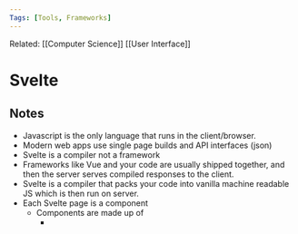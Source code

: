 ```yaml
---
Tags: [Tools, Frameworks]
---
```

Related: [[Computer Science]] [[User Interface]] 

# Svelte

## Notes
- Javascript is the only language that runs in the client/browser. 
- Modern web apps use single page builds and API interfaces (json)
- Svelte is a compiler not a framework
- Frameworks like Vue and your code are usually shipped together, and then the server serves compiled responses to the client. 
- Svelte is a compiler that packs your code into vanilla machine readable JS which is then run on server.
- Each Svelte page is a component
	- Components are made up of 
		- <script> = logic
		- <style> = css
		- html elements (no tag, just a line break)
- package.json lists dependencies and uses node to install them
- `props:` allows you to add key value pairs to main.js which can be called from app.svelte with the command `export let *key*; `


### Articles
- [Svelte kit and Tailwind](https://levelup.gitconnected.com/how-to-use-svelte-kit-with-tailwind-css-jit-just-in-time-compilation-bc04c0c9ec17) [[Tailwind]]
